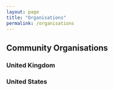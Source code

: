 ```yaml
---
layout: page
title: "Organisations"
permalink: /organisations
---
```


## Community Organisations
### United Kingdom


### United States
